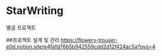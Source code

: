 # StarWriting
별글 프로젝트

##프로젝트 설계 및 관리
https://flowery-trouser-e0d.notion.site/e4fafd76b5b942559cdd2d12f424ac5a?pvs=4
